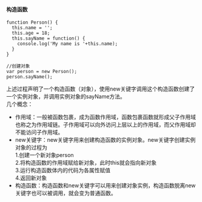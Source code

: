 #### 构造函数
```
function Person() {
  this.name = '';
  this.age = 18;
  this.sayName = function() {
    console.log('My name is '+this.name);
  }
}

//创建对象
var person = new Person();
person.sayName();
```
上述过程声明了一个构造函数（对象），使用new关键字调用这个构造函数创建了一个实例对象，并调用实例对象的sayName方法。  
几个概念：
- 作用域：一般被函数包裹，成为函数作用域，函数包裹函数就形成父子作用域也称之为作用域链。子作用域可以向外访问上层以上的作用域，而父作用域却不能访问子作用域。
- new关键字：new关键字用来创建构造函数的实例对象。new关键字创建实例对象的过程为  
  1.创建一个新对象person  
  2.将构造函数的作用域赋给新对象，此时this就会指向新对象  
  3.运行构造函数体内的代码为各属性赋值  
  4.返回新对象  
- 构造函数：构造函数和new关键字可以用来创建对象实例，构造函数脱离new关键字也可以被调用，就会变为普通函数。
